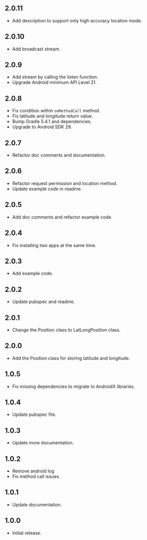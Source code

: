 ## 2.0.11

* Add description to support only high accuracy location mode.

## 2.0.10

* Add broadcast stream.

## 2.0.9

* Add stream by calling the listen function.
* Upgrade Android minimum API Level 21.

## 2.0.8

* Fix condition within `onMethodCall` method.
* Fix latitude and longitude return value.
* Bump Gradle 5.4.1 and dependencies.
* Upgrade to Android SDK 29.

## 2.0.7

* Refactor doc comments and documentation.

## 2.0.6

* Refactor request permission and location method.
* Update example code in readme.

## 2.0.5

* Add doc comments and refactor example code.

## 2.0.4

* Fix installing two apps at the same time.

## 2.0.3

* Add example code.

## 2.0.2

* Update pubspec and readme.

## 2.0.1

* Change the Position class to LatLongPosition class.

## 2.0.0

* Add the Position class for storing latitude and longitude.

## 1.0.5

* Fix missing dependencies to migrate to AndroidX libraries.

## 1.0.4

* Update pubspec file.

## 1.0.3

* Update more documentation.

## 1.0.2

* Remove android log
* Fix method call issues.

## 1.0.1

* Update documentation.


## 1.0.0

* Initial release.
